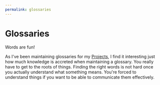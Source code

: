 ```yaml
---
permalink: glossaries
---
```

# Glossaries

Words are fun!

As I've been maintaining glossaries for my [Projects](Projects.md), I find it interesting just how much knowledge is accreted when maintaining a glossary.
You really have to get to the roots of things. Finding the right words is not hard once you actually understand what something means. You're forced to understand things if you want to be able to communicate them effectively.
